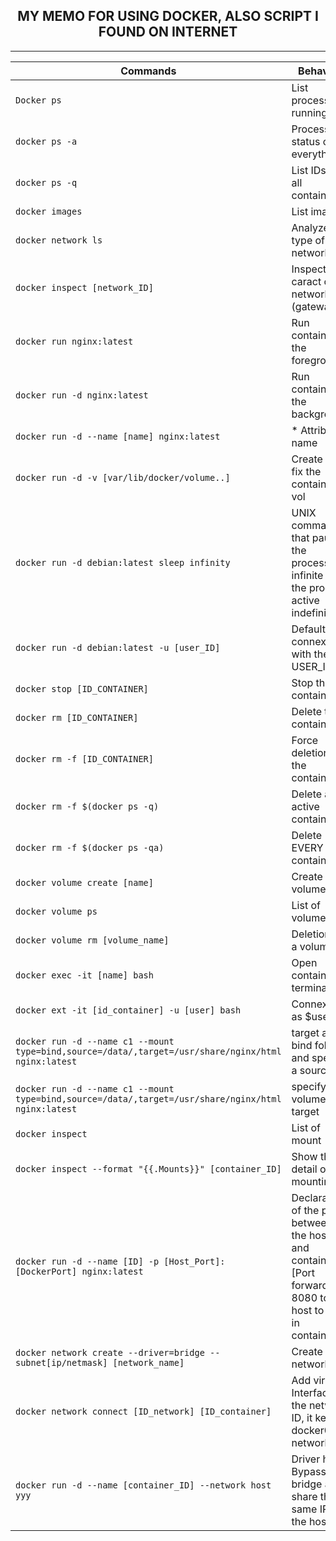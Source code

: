 <h2 align = "center"> MY MEMO FOR USING DOCKER, ALSO SCRIPT I FOUND ON INTERNET</h2>
<hr>

|          Commands                             | Behavior                            |
|---------------------------------------------  |------------------------------------ |
| `Docker ps`                                   | List processes running              |
| `docker ps -a`                                | Process status of everything        |
| `docker ps -q`                                | List IDs of all containers          |
| `docker images`                               | List images                         |
| `docker network ls`                           | Analyze the type of network         |
| `docker inspect [network_ID]`                 | Inspect caract of network (gateway..)| 
| `docker run nginx:latest`                     | Run container in the foreground     |
| `docker run -d nginx:latest`                  | Run container in the background     |
| `docker run -d --name [name] nginx:latest`    | * Attribute name                    |
| `docker run -d -v [var/lib/docker/volume..]`  | Create and fix the container in vol | 
| `docker run -d debian:latest sleep infinity`  | UNIX command that pauses the process, infinite puts the process active indefinitely |
| `docker run -d debian:latest -u [user_ID]`    | Default connexion with the USER_ID  | 
| `docker stop [ID_CONTAINER]`                  | Stop the container                  |
| `docker rm [ID_CONTAINER]`                    | Delete the container                |
| `docker rm -f [ID_CONTAINER]`                 | Force deletion of the container     |
| `docker rm -f $(docker ps -q)`                | Delete all active containers        |
| `docker rm -f $(docker ps -qa)`               | Delete EVERY container              |
| `docker volume create [name]`                 | Create volume                       |
| `docker volume ps`                            | List of volumes                     |
| `docker volume rm [volume_name]`              | Deletion of a volume                |
| `docker exec -it [name] bash`                 | Open container terminal             |
| `docker ext -it [id_container] -u [user] bash`| Connexion as $userid                | 
| `docker run -d --name c1 --mount type=bind,source=/data/,target=/usr/share/nginx/html nginx:latest` | target a bind folder and specify a source |
| `docker run -d --name c1 --mount type=bind,source=/data/,target=/usr/share/nginx/html nginx:latest` | specify a volume target
| `docker inspect`                              | List of mount                       |
| `docker inspect --format "{{.Mounts}}" [container_ID]`| Show the detail of mounting |
| `docker run -d --name [ID] -p [Host_Port]:[DockerPort] nginx:latest` | Declaration of the port between the host and container [Port forwarding 8080 to host to 80 in container] |
| `docker network create --driver=bridge --subnet[ip/netmask] [network_name]` | Create network |    
| `docker network connect [ID_network] [ID_container]` | Add virtual Interface in the network ID, it keeps docker0 network |
| `docker run -d --name [container_ID] --network host yyy`| Driver host, Bypass the bridge and share the same IP as the host |  
